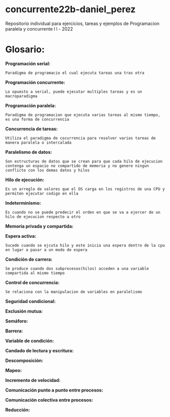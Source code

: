 # concurrente22b-daniel_perez

Repositorio individual para ejercicios, tareas y ejemplos de Programacion paralela y concurrente l l - 2022

# Glosario:

**Programación serial:**

	Paradigma de programacio el cual ejecuta tareas una tras otra
	
**Programación concurrente:**

	Lo opuesto a serial, puede ejecutar multiples tareas y es un macroparadigma 

**Programación paralela:**

	Paradigma de programacion que ejecuta varias tareas al mismo tiempo, es una forma de concurrencia

**Concurrencia de tareas:**

	Utiliza el paradigma de cocurrencia para resolver varias tareas de manera paralela o intercalada

**Paralelismo de datos:**

	Son estructuras de datos que se crean para que cada hilo de ejecucion contenga un espacio no compartido de memoria y no genere ningun conflicto con los demas datos y hilos

**Hilo de ejecución:**

	Es un arreglo de valores que el OS carga en los registros de una CPU y permiten ejecutar codigo en ella

**Indeterminismo:**

	Es cuando no se puede predecir el orden en que se va a ejercer de un hilo de ejecucion respecto a otro

**Memoria privada y compartida:**



**Espera activa:**

	Sucede cuando se ejcuta hilo y este inicia una espera dentro de la cpu en lugar a pasar a un modo de espera

**Condición de carrera:**

	Se produce cuando dos subprocesos(hilos) acceden a una variable compartida al mismo tiempo

**Control de concurrencia:**

	Se relaciona con la manipulacion de variables en paralelismo

**Seguridad condicional:**

**Exclusión mutua:**

**Semáforo:**

**Barrera:**

**Variable de condición:**

**Candado de lectura y escritura:**

**Descomposición:**

**Mapeo:**

**Incremento de velocidad:**

**Comunicación punto a punto entre procesos:**

**Comunicación colectiva entre procesos:**

**Reducción:**


